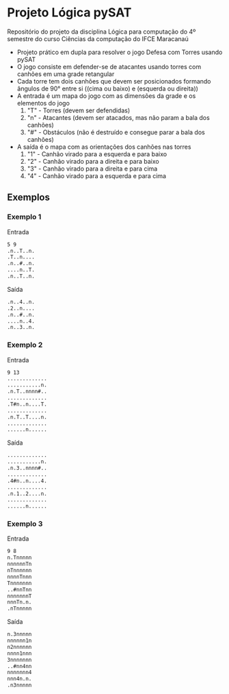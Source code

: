 # Projeto Lógica pySAT

Repositório do projeto da disciplina Lógica para computação do 4º semestre do curso Ciências da computação do IFCE Maracanaú

- Projeto prático em dupla para resolver o jogo Defesa com Torres usando pySAT
- O jogo consiste em defender-se de atacantes usando torres com canhões em uma grade retangular
- Cada torre tem dois canhões que devem ser posicionados formando ângulos de 90° entre si ((cima ou baixo) e (esquerda ou direita))
- A entrada é um mapa do jogo com as dimensões da grade e os elementos do jogo
    1. "T" - Torres (devem ser defendidas)
    2. "n" - Atacantes (devem ser atacados, mas não param a bala dos canhões)
    3. "#" - Obstáculos (não é destruído e consegue parar a bala dos canhões)
- A saída é o mapa com as orientações dos canhões nas torres
    1. "1" - Canhão virado para a esquerda e para baixo
    2. "2" - Canhão virado para a direita e para baixo
    3. "3" - Canhão virado para a direita e para cima
    4. "4" - Canhão virado para a esquerda e para cima

## Exemplos

### Exemplo 1

Entrada

```txt
5 9
.n..T..n.
.T..n....
.n..#..n.
....n..T.
.n..T..n.
```

Saída

```txt
.n..4..n.
.2..n....
.n..#..n.
....n..4.
.n..3..n.
```

### Exemplo 2

Entrada

```txt
9 13
.............
...........n.
.n.T..nnnn#..
.............
.T#n..n....T.
.............
.n.T..T....n.
.............
......n......
```

Saída

```txt
.............
...........n.
.n.3..nnnn#..
.............
.4#n..n....4.
.............
.n.1..2....n.
.............
......n......
```

### Exemplo 3

Entrada

```txt
9 8
n.Tnnnnn
nnnnnnTn
nTnnnnnn
nnnnTnnn
Tnnnnnnn
..#nnTnn
nnnnnnnT
nnnTn.n.
.nTnnnnn
```

Saída

```txt
n.3nnnnn
nnnnnn1n
n2nnnnnn
nnnn1nnn
3nnnnnnn
..#nn4nn
nnnnnnn4
nnn4n.n.
.n3nnnnn
```
